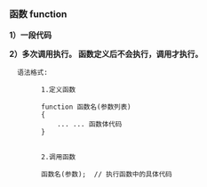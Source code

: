 ### 函数 function

**1）一段代码**

**2）多次调用执行。 函数定义后不会执行，调用才执行。**

```
  语法格式:

        1.定义函数
        
        function 函数名(参数列表)
        {
            ... ... 函数体代码
        }


        2.调用函数
        
        函数名(参数);  // 执行函数中的具体代码
```



